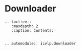 # Downloader

```{eval-rst}
.. toctree::
   :maxdepth: 2
   :caption: Contents:

 
.. automodule:: icvlp.downloader
```